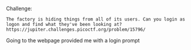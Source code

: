 Challenge:
```
The factory is hiding things from all of its users. Can you login as logon and find what they've been looking at? https://jupiter.challenges.picoctf.org/problem/15796/
```

Going to the webpage provided me with a login prompt
